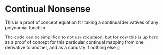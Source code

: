 # Continual Nonsense

This is a proof of concept equation for taking a continual derivatives of
any polynomial function. 

The code can be simplified to not use recursion, but for now this is up here
as a proof of concept for this particular continual mapping from one derivative 
to another, and as a curiosity if nothing else :)
